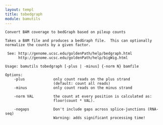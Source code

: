 ```yaml
---
layout: templ
title: tobedgraph
module: bamutils
---
```

    
    Convert BAM coverage to bedGraph based on pileup counts
    
    Takes a BAM file and produces a bedGraph file.  This can optionally
    normalize the counts by a given factor.
    
     See: http://genome.ucsc.edu/goldenPath/help/bedgraph.html
          http://genome.ucsc.edu/goldenPath/help/bigWig.html
    
    Usage: bamutils tobedgraph [-plus | -minus] {-norm N} bamfile
    
    Options:
        -plus             only count reads on the plus strand
                          (default: count all reads)
        -minus            only count reads on the minus strand
    
        -norm VAL         the count at every position is calculated as:
                          floor(count * VAL).
    
        -nogaps           Don't include gaps across splice-junctions (RNA-seq)
                          Warning: adds significant processing time!
    
    
